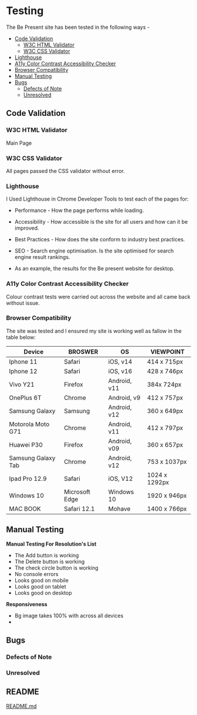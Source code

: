 # Testing

The Be Present site has been tested in the following ways - 

- [Code Validation](#code-validation)
    - [W3C HTML Validator](#w3c-html-validator) 
    - [W3C CSS Validator](#w3c-css-validator)
- [Lighthouse](#lighthouse)
- [A11y Color Contrast Accessibility Checker](#a11y-color-contrast-accessibility-checker)
- [Browser Compatibility](#browser-compatibility)
- [Manual Testing](#manual-testing)
- [Bugs](#bugs)
    - [Defects of Note](#defects-of-note) 
    - [Unresolved](#unresolved)

## Code Validation 

### W3C HTML Validator

Main Page


### W3C CSS Validator 

All pages passed the CSS validator without error. 


### Lighthouse 

I Used Lighthouse in Chrome Developer Tools to test each of the pages for:

- Performance - How the page performs while loading.
- Accessibility - How accessible is the site for all users and how can it be improved.
- Best Practices - How does the site conform to industry best practices.
- SEO - Search engine optimisation. Is the site optimised for search engine result rankings.

- As an example, the results for the Be present website for desktop.


### A11y Color Contrast Accessibility Checker

Colour contrast tests were carried out across the website and all came back without issue. 



### Browser Compatibility

The site was tested and I ensured my site is working well as fallow in the table below:

| Device             | BROSWER        | OS           | VIEWPOINT     |
|--------------------|----------------|--------------|---------------|
| Iphone 11          | Safari         | iOS, v14     | 414 x 715px   |
| Iphone 12          | Safari         | iOS, v16     | 428 x 746px   |
| Vivo Y21           | Firefox        | Android, v11 | 384x 724px    |
| OnePlus 6T         | Chrome         | Android, v9  | 412 x 757px   |
| Samsung Galaxy     | Samsung        | Android, v12 | 360 x 649px   |
| Motorola Moto G71  | Chrome         | Android, v11 | 412 x 797px   |
| Huawei P30         | Firefox        | Android, v09 | 360 x 657px   |
| Samsung Galaxy Tab | Chrome         | Android, v12 | 753 x 1037px  |
| Ipad Pro 12.9      | Safari         | iOS, V12     | 1024 x 1292px |
| Windows 10         | Microsoft Edge | Windows 10   | 1920 x 946px  |
| MAC BOOK           | Safari 12.1    | Mohave       | 1400 x 766px  |

## Manual Testing

**Manual Testing For Resolution's List**
- The Add button is working
- The Delete button is working
- The check circle button is working 
- No console errors
- Looks good on mobile 
- Looks good on tablet
- Looks good on desktop

**Responsiveness**
- Bg image takes 100% with across all devices
- 

## Bugs


### Defects of Note

### Unresolved


## README

[README.md](README.md) 




